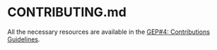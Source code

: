 # CONTRIBUTING.md

All the necessary resources are available in the [GEP#4: Contributions Guidelines](./gep-4.md).


